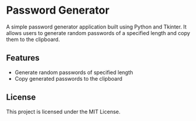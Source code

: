 # Password Generator

A simple password generator application built using Python and Tkinter. It allows users to generate random passwords of a specified length and copy them to the clipboard.

## Features

- Generate random passwords of specified length
- Copy generated passwords to the clipboard

## License

This project is licensed under the MIT License.
